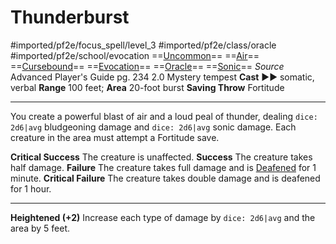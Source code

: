 # Thunderburst
#imported/pf2e/focus_spell/level_3 #imported/pf2e/class/oracle #imported/pf2e/school/evocation 
==[Uncommon](uncommon.md)== ==[Air](air.md)== ==[Cursebound](../../../Traits/Cursebound.md)== ==[Evocation](evocation.md)== ==[Oracle](../../../Traits/Oracle.md)== ==[Sonic](sonic.md)==
*Source* Advanced Player's Guide pg. 234 2.0
Mystery tempest
**Cast** ►► somatic, verbal
**Range** 100 feet; **Area** 20-foot burst
**Saving Throw** Fortitude

---
You create a powerful blast of air and a loud peal of thunder, dealing `dice: 2d6|avg` bludgeoning damage and `dice: 2d6|avg` sonic damage. Each creature in the area must attempt a Fortitude save.

**Critical Success** The creature is unaffected.
**Success** The creature takes half damage.
**Failure** The creature takes full damage and is [Deafened](../../../Conditions/Deafened.md) for 1 minute.
**Critical Failure** The creature takes double damage and is deafened for 1 hour.

<hr>

**Heightened (+2)** Increase each type of damage by `dice: 2d6|avg` and the area by 5 feet.